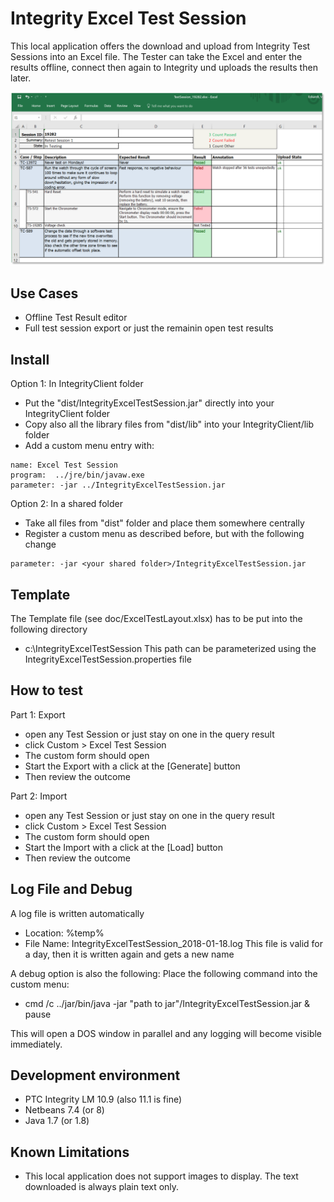 # Integrity Excel Test Session
This local application offers the download and upload from Integrity Test Sessions into an Excel file. The Tester can take the Excel and enter the results offline, connect then again to Integrity und uploads the results then later.

![ExcelTestSession](doc/ExcelTestSession.png)

## Use Cases
- Offline Test Result editor
- Full test session export or just the remainin open test results

## Install
Option 1: In IntegrityClient folder
- Put the "dist/IntegrityExcelTestSession.jar" directly into your IntegrityClient folder
- Copy also all the library files from "dist/lib" into your IntegrityClient/lib folder
- Add a custom menu entry with:
```
name: Excel Test Session
program:  ../jre/bin/javaw.exe
parameter: -jar ../IntegrityExcelTestSession.jar
```

Option 2: In a shared folder
- Take all files from "dist" folder and place them somewhere centrally
- Register a custom menu as described before, but with the following change
```
parameter: -jar <your shared folder>/IntegrityExcelTestSession.jar
```

## Template
The Template file (see doc/ExcelTestLayout.xlsx) has to be put into the following directory
- c:\IntegrityExcelTestSession
This path can be parameterized using the IntegrityExcelTestSession.properties file

## How to test
Part 1: Export
- open any Test Session or just stay on one in the query result
- click Custom > Excel Test Session
- The custom form should open
- Start the Export with a click at the [Generate] button
- Then review the outcome

Part 2: Import
- open any Test Session or just stay on one in the query result
- click Custom > Excel Test Session
- The custom form should open
- Start the Import with a click at the [Load] button
- Then review the outcome

## Log File and Debug
A log file is written automatically
- Location: %temp%
- File Name: IntegrityExcelTestSession_2018-01-18.log
This file is valid for a day, then it is written again and gets a new name

A debug option is also the following:
Place the following command into the custom menu:
- cmd /c ../jar/bin/java -jar "path to jar"/IntegrityExcelTestSession.jar & pause

This will open a DOS window in parallel and any logging will become visible immediately.

##  Development environment
- PTC Integrity LM 10.9 (also 11.1 is fine)
- Netbeans 7.4 (or 8)
- Java 1.7 (or 1.8)

## Known Limitations
- This local application does not support images to display. The text downloaded is always plain text only.
